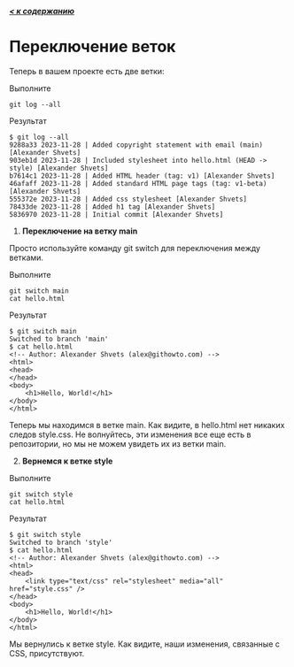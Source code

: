 ***[< к содержанию](/README.md)***

# **Переключение веток**

Теперь в вашем проекте есть две ветки:

Выполните

    git log --all

Результат

    $ git log --all
    9288a33 2023-11-28 | Added copyright statement with email (main) [Alexander Shvets]
    903eb1d 2023-11-28 | Included stylesheet into hello.html (HEAD -> style) [Alexander Shvets]
    b7614c1 2023-11-28 | Added HTML header (tag: v1) [Alexander Shvets]
    46afaff 2023-11-28 | Added standard HTML page tags (tag: v1-beta) [Alexander Shvets]
    555372e 2023-11-28 | Added css stylesheet [Alexander Shvets]
    78433de 2023-11-28 | Added h1 tag [Alexander Shvets]
    5836970 2023-11-28 | Initial commit [Alexander Shvets]

1. **Переключение на ветку main**

Просто используйте команду git switch для переключения между ветками.

Выполните

    git switch main
    cat hello.html

Результат

    $ git switch main
    Switched to branch 'main'
    $ cat hello.html
    <!-- Author: Alexander Shvets (alex@githowto.com) -->
    <html>
    <head>
    </head>
    <body>
        <h1>Hello, World!</h1>
    </body>
    </html>

Теперь мы находимся в ветке main. Как видите, в hello.html нет никаких следов style.css. Не волнуйтесь, эти изменения все еще есть в репозитории, но мы не можем увидеть их из ветки main.

2. **Вернемся к ветке style**

Выполните

    git switch style
    cat hello.html

Результат

    $ git switch style
    Switched to branch 'style'
    $ cat hello.html
    <!-- Author: Alexander Shvets (alex@githowto.com) -->
    <html>
    <head>
        <link type="text/css" rel="stylesheet" media="all" href="style.css" />
    </head>
    <body>
        <h1>Hello, World!</h1>
    </body>
    </html>
    
Мы вернулись к ветке style. Как видите, наши изменения, связанные с CSS, присутствуют.